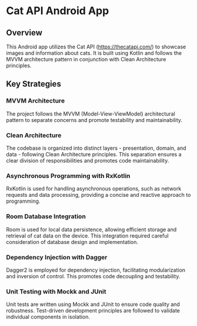 # Cat API Android App

## Overview

This Android app utilizes the Cat API (https://thecatapi.com/) to showcase images and information about cats. It is built using Kotlin and follows the MVVM architecture pattern in conjunction with Clean Architecture principles.

## Key Strategies

### MVVM Architecture

The project follows the MVVM (Model-View-ViewModel) architectural pattern to separate concerns and promote testability and maintainability.

### Clean Architecture

The codebase is organized into distinct layers - presentation, domain, and data - following Clean Architecture principles. This separation ensures a clear division of responsibilities and promotes code maintainability.

### Asynchronous Programming with RxKotlin

RxKotlin is used for handling asynchronous operations, such as network requests and data processing, providing a concise and reactive approach to programming.

### Room Database Integration

Room is used for local data persistence, allowing efficient storage and retrieval of cat data on the device. This integration required careful consideration of database design and implementation.

### Dependency Injection with Dagger

Dagger2 is employed for dependency injection, facilitating modularization and inversion of control. This promotes code decoupling and testability.

### Unit Testing with Mockk and JUnit

Unit tests are written using Mockk and JUnit to ensure code quality and robustness. Test-driven development principles are followed to validate individual components in isolation.
